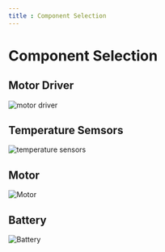 ```yaml
---
title : Component Selection 
---
```

# Component Selection 

## Motor Driver 

![motor driver](https://github.com/EGR314-Spring2024-Team303/EGR314-Spring2024-Team303.github.io/assets/156623314/fba1cdf8-d2b6-4e65-91b8-7c607133c769)

## Temperature Semsors 
![temperature sensors](https://github.com/EGR314-Spring2024-Team303/EGR314-Spring2024-Team303.github.io/assets/156623314/2faca3f8-fac7-4f8a-b503-419a9ad86b02)

## Motor 
![Motor](https://github.com/EGR314-Spring2024-Team303/EGR314-Spring2024-Team303.github.io/assets/156623314/473f5605-0852-48d4-82a9-e9fafdbad7e5)

## Battery
![Battery](https://github.com/EGR314-Spring2024-Team303/EGR314-Spring2024-Team303.github.io/assets/156623314/df8f2404-8f6a-479f-bbb0-057acae989e3)

